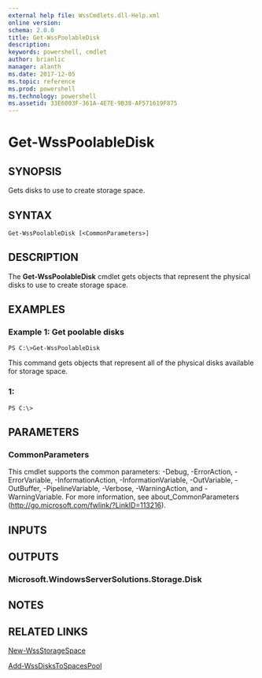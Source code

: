 ```yaml
---
external help file: WssCmdlets.dll-Help.xml
online version: 
schema: 2.0.0
title: Get-WssPoolableDisk
description: 
keywords: powershell, cmdlet
author: brianlic
manager: alanth
ms.date: 2017-12-05
ms.topic: reference
ms.prod: powershell
ms.technology: powershell
ms.assetid: 33E6003F-361A-4E7E-9B38-AF571619F875
---
```


# Get-WssPoolableDisk

## SYNOPSIS
Gets disks to use to create storage space.

## SYNTAX

```
Get-WssPoolableDisk [<CommonParameters>]
```

## DESCRIPTION
The **Get-WssPoolableDisk** cmdlet gets objects that represent the physical disks to use to create storage space.

## EXAMPLES

### Example 1: Get poolable disks
```
PS C:\>Get-WssPoolableDisk
```

This command gets objects that represent all of the physical disks available for storage space.

### 1:
```
PS C:\>
```

## PARAMETERS

### CommonParameters
This cmdlet supports the common parameters: -Debug, -ErrorAction, -ErrorVariable, -InformationAction, -InformationVariable, -OutVariable, -OutBuffer, -PipelineVariable, -Verbose, -WarningAction, and -WarningVariable. For more information, see about_CommonParameters (http://go.microsoft.com/fwlink/?LinkID=113216).

## INPUTS

## OUTPUTS

### Microsoft.WindowsServerSolutions.Storage.Disk

## NOTES

## RELATED LINKS

[New-WssStorageSpace](./New-WssStorageSpace.md)

[Add-WssDisksToSpacesPool](./Add-WssDisksToSpacesPool.md)

